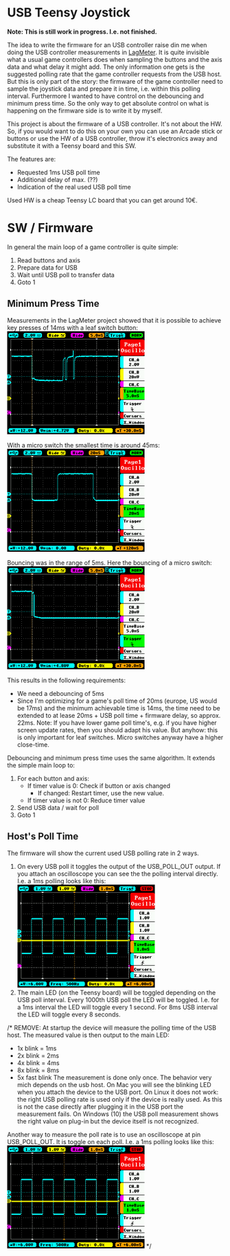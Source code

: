 # USB Teensy Joystick

**Note: This is still work in progress. I.e. not finished.**

The idea to write the firmware for an USB controller raise din me when doing the USB controller measurements in 
[LagMeter](../LagMeter/Readme.md).
It is quite invisible what a usual game controllers does when sampling the buttons and the axis data and what delay it might add.
The only information one gets is the suggested polling rate that the game controller requests from the USB host.
But this is only part of the story: the firmware of the game controller need to sample the joystick data and prepare it in time, i.e. within this polling interval.
Furthermore I wanted to have control on the debouncing and minimum press time.
So the only way to get absolute control on what is happening on the firmware side is to write it by myself.

This project is about the firmware of a USB controller. It's not about the HW. So, if you would want to do this on your own you can use an Arcade stick or buttons or use the HW of a USB controller, throw it's electronics away and substitute it with a Teensy board and this SW.

The features are:
- Requested 1ms USB poll time
- Additional delay of max. (??)
- Indication of the real used USB poll time

Used HW is a cheap Teensy LC board that you can get around 10€.


# SW / Firmware

In general the main loop of a game controller is quite simple:
1. Read buttons and axis
2. Prepare data for USB
3. Wait until USB poll to transfer data
4. Goto 1


## Minimum Press Time

Measurements in the LagMeter project showed that it is possible to achieve key presses of 14ms with a leaf switch button:
![](Images/button_leaf_smallest_14ms.BMP)

With a micro switch  the smallest time is around 45ms:
![](Images/button_micro_smallest_45ms.BMP)

Bouncing was in the range of 5ms.
Here the bouncing of a micro switch:
![](Images/button_micro_bounce.BMP)

This results in the following requirements:
- We need a debouncing of 5ms
- Since I'm optimizing for a game's poll time of 20ms (europe, US would be 17ms) and the minimum achievable time is 14ms, the time need to be extended to at lease 20ms + USB poll time + firmware delay, so approx. 22ms.
Note: If you have lower game poll time's, e.g. if you have higher screen update rates, then you should adapt his value.
But anyhow: this is only important for leaf switches. Micro switches anyway have a higher close-time.

Debouncing and minimum press time uses the same algorithm. It extends the simple main loop to:
1. For each button and axis:
    - If timer value is 0: Check if button or axis changed
        - If changed: Restart timer, use the new value.
    - If timer value is not 0: Reduce timer value
2. Send USB data / wait for poll
3. Goto 1



## Host's Poll Time

The firmware will show the current used USB polling rate in 2 ways.
1. On every USB poll it toggles the output of the USB_POLL_OUT output.
If you attach an oscilloscope you can see the the polling interval directly.
I.e. a 1ms polling looks like this:
![](Images/usb_poll_1ms.BMP)
2. The main LED (on the Teensy board) will be toggled depending on the USB poll interval. Every 1000th USB poll the LED will be toggled. I.e. for a 1ms interval the LED will toggle every 1 second. For 8ms USB interval the LED will toggle every 8 seconds.



/* REMOVE:
At startup the device will measure the polling time of the USB host.
The measured value is then output to the main LED:
- 1x blink = 1ms
- 2x blink = 2ms
- 4x blink = 4ms
- 8x blink = 8ms
- 5x fast blink 
The measurement is done only once.
The behavior very mich depends on the usb host.
On Mac you will see the blinking LED when you attach the device to the USB port.
On Linux it does not work: the right USB polling rate is used only if the device is really used.
As this is not the case directly after plugging it in the USB port the measurement fails.
On Windows (10) the USB poll measurement shows the right value on plug-in but the device itself is not recognized.

Another way to measure the poll rate is to use an oscilloscope at pin USB_POLL_OUT. It is toggle on each poll.
I.e. a 1ms polling looks like this:
![](Images/usb_poll_1ms.BMP)
*/
